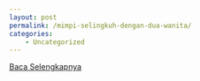 ```yaml
---
layout: post
permalink: /mimpi-selingkuh-dengan-dua-wanita/
categories:
    - Uncategorized
---
```


[Baca Selengkapnya](/07)